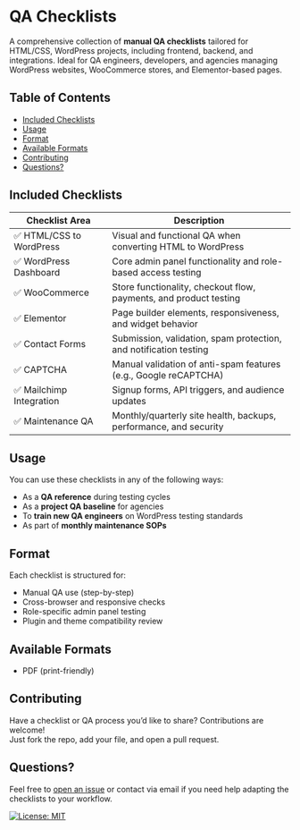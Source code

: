 # QA Checklists

A comprehensive collection of **manual QA checklists** tailored for HTML/CSS, WordPress projects, including frontend, backend, and integrations. Ideal for QA engineers, developers, and agencies managing WordPress websites, WooCommerce stores, and Elementor-based pages.

## Table of Contents

- [Included Checklists](#included-checklists)
- [Usage](#usage)
- [Format](#format)
- [Available Formats](#available-formats)
- [Contributing](#contributing)
- [Questions?](#questions)



## Included Checklists

| Checklist Area              | Description |
|----------------------------|-------------|
| ✅ HTML/CSS to WordPress    | Visual and functional QA when converting HTML to WordPress |
| ✅ WordPress Dashboard      | Core admin panel functionality and role-based access testing |
| ✅ WooCommerce              | Store functionality, checkout flow, payments, and product testing |
| ✅ Elementor                | Page builder elements, responsiveness, and widget behavior |
| ✅ Contact Forms            | Submission, validation, spam protection, and notification testing |
| ✅ CAPTCHA                  | Manual validation of anti-spam features (e.g., Google reCAPTCHA) |
| ✅ Mailchimp Integration    | Signup forms, API triggers, and audience updates |
| ✅ Maintenance QA           | Monthly/quarterly site health, backups, performance, and security |


## Usage

You can use these checklists in any of the following ways:
- As a **QA reference** during testing cycles
- As a **project QA baseline** for agencies
- To **train new QA engineers** on WordPress testing standards
- As part of **monthly maintenance SOPs**


## Format

Each checklist is structured for:
- Manual QA use (step-by-step)
- Cross-browser and responsive checks
- Role-specific admin panel testing
- Plugin and theme compatibility review


## Available Formats
-  PDF (print-friendly)


## Contributing

Have a checklist or QA process you’d like to share? Contributions are welcome!  
Just fork the repo, add your file, and open a pull request.


## Questions?

Feel free to [open an issue](https://github.com/AlexKuchkov/Checklists/issues) or contact via email if you need help adapting the checklists to your workflow.

[![License: MIT](https://img.shields.io/badge/License-MIT-yellow.svg)](https://github.com/AlexKuchkov/qa-testing-checklists/tree/main?tab=MIT-1-ov-file)

